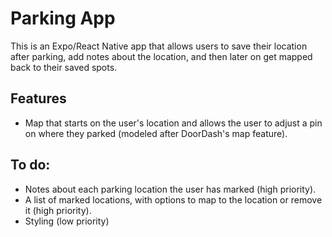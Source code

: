 # Parking App

This is an Expo/React Native app that allows users to save their location after parking, add notes about the location, and then later on get mapped back to their saved spots.

## Features

- Map that starts on the user's location and allows the user to adjust a pin on where they parked (modeled after DoorDash's map feature).

## To do:

- Notes about each parking location the user has marked (high priority).
- A list of marked locations, with options to map to the location or remove it (high priority).
- Styling (low priority)


